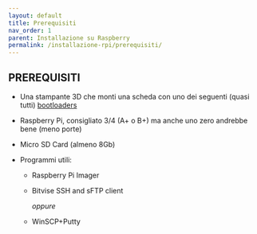 ```yaml
---
layout: default
title: Prerequisiti
nav_order: 1
parent: Installazione su Raspberry
permalink: /installazione-rpi/prerequisiti/
---
```


## PREREQUISITI

* Una stampante 3D che monti una scheda con uno dei seguenti (quasi tutti) [bootloaders](https://github.com/KevinOConnor/klipper/blob/master/docs/Bootloaders.md)

* Raspberry Pi, consigliato 3/4 (A+ o B+) ma anche uno zero andrebbe bene (meno porte)

* Micro SD Card (almeno 8Gb)

* Programmi utili:
  * Raspberry Pi Imager
  * Bitvise SSH and sFTP client

     _oppure_

  * WinSCP+Putty
